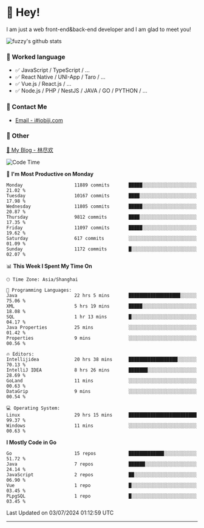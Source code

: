 # 👋 Hey!

I am just a web front-end&back-end developer and I am glad to meet you!

![fuzzy's github stats](https://github-readme-stats.vercel.app/api?username=JaydenForYou&&show_icons=true&&title_color=1abc9c&&icon_color=1abc9c)


### 📝 Worked language

- ✅ JavaScript / TypeScript / ...
- ✅ React Native / UNI-App / Taro / ...
- ✅ Vue.js / React.js / ...
- ✅ Node.js / PHP / NestJS / JAVA / GO / PYTHON / ...

### 📮 Contact Me

- [Email - i#iobiji.com](mailto:i@iobiji.com)


### 🤪 Other

[📌 My Blog - 林尽欢](https://iobiji.com)

<!--START_SECTION:waka-->
![Code Time](http://img.shields.io/badge/Code%20Time-769%20hrs%2043%20mins-blue)

📅 **I'm Most Productive on Monday** 

```text
Monday                   11889 commits       █████░░░░░░░░░░░░░░░░░░░░   21.02 % 
Tuesday                  10167 commits       ████░░░░░░░░░░░░░░░░░░░░░   17.98 % 
Wednesday                11805 commits       █████░░░░░░░░░░░░░░░░░░░░   20.87 % 
Thursday                 9812 commits        ████░░░░░░░░░░░░░░░░░░░░░   17.35 % 
Friday                   11097 commits       █████░░░░░░░░░░░░░░░░░░░░   19.62 % 
Saturday                 617 commits         ░░░░░░░░░░░░░░░░░░░░░░░░░   01.09 % 
Sunday                   1172 commits        █░░░░░░░░░░░░░░░░░░░░░░░░   02.07 % 
```


📊 **This Week I Spent My Time On** 

```text
🕑︎ Time Zone: Asia/Shanghai

💬 Programming Languages: 
Java                     22 hrs 5 mins       ███████████████████░░░░░░   75.06 % 
XML                      5 hrs 19 mins       █████░░░░░░░░░░░░░░░░░░░░   18.08 % 
SQL                      1 hr 13 mins        █░░░░░░░░░░░░░░░░░░░░░░░░   04.17 % 
Java Properties          25 mins             ░░░░░░░░░░░░░░░░░░░░░░░░░   01.42 % 
Properties               9 mins              ░░░░░░░░░░░░░░░░░░░░░░░░░   00.56 % 

🔥 Editors: 
Intellijidea             20 hrs 38 mins      ██████████████████░░░░░░░   70.13 % 
IntelliJ IDEA            8 hrs 26 mins       ███████░░░░░░░░░░░░░░░░░░   28.69 % 
GoLand                   11 mins             ░░░░░░░░░░░░░░░░░░░░░░░░░   00.63 % 
DataGrip                 9 mins              ░░░░░░░░░░░░░░░░░░░░░░░░░   00.54 % 

💻 Operating System: 
Linux                    29 hrs 15 mins      █████████████████████████   99.37 % 
Windows                  11 mins             ░░░░░░░░░░░░░░░░░░░░░░░░░   00.63 % 
```

**I Mostly Code in Go** 

```text
Go                       15 repos            █████████████░░░░░░░░░░░░   51.72 % 
Java                     7 repos             ██████░░░░░░░░░░░░░░░░░░░   24.14 % 
JavaScript               2 repos             ██░░░░░░░░░░░░░░░░░░░░░░░   06.90 % 
Vue                      1 repo              █░░░░░░░░░░░░░░░░░░░░░░░░   03.45 % 
PLpgSQL                  1 repo              █░░░░░░░░░░░░░░░░░░░░░░░░   03.45 % 
```




 Last Updated on 03/07/2024 01:12:59 UTC
<!--END_SECTION:waka-->
---
